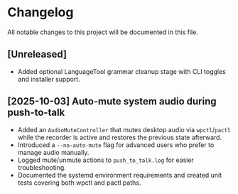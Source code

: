 # Changelog

All notable changes to this project will be documented in this file.

## [Unreleased]

- Added optional LanguageTool grammar cleanup stage with CLI toggles and installer support.

## [2025-10-03] Auto-mute system audio during push-to-talk
- Added an `AudioMuteController` that mutes desktop audio via `wpctl`/`pactl` while the recorder is active and restores the previous state afterward.
- Introduced a `--no-auto-mute` flag for advanced users who prefer to manage audio manually.
- Logged mute/unmute actions to `push_to_talk.log` for easier troubleshooting.
- Documented the systemd environment requirements and created unit tests covering both wpctl and pactl paths.
